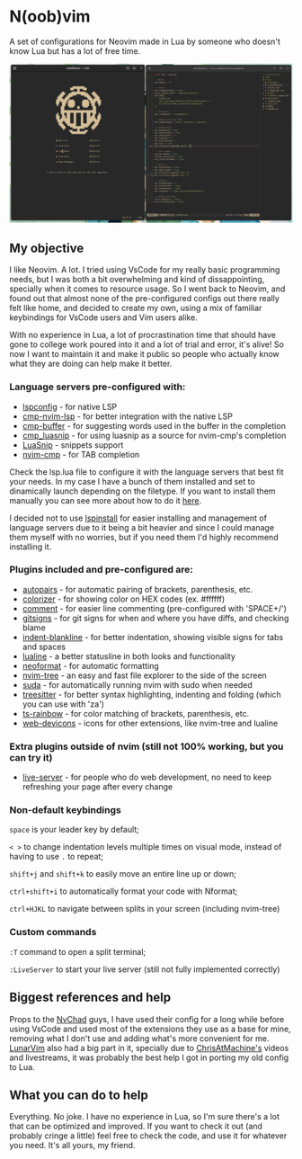 # N(oob)vim
A set of configurations for Neovim made in Lua by someone who doesn't know Lua but has a lot of free time.

![How it looks](screenshots/example.png)

## My objective
I like Neovim. A lot. I tried using VsCode for my really basic programming needs, but I was both a bit overwhelming and kind of dissappointing, specially when it comes to resource usage. So I went back to Neovim, and found out that almost none of the pre-configured configs out there really felt like home, and decided to create my own, using a mix of familiar keybindings for VsCode users and Vim users alike.

With no experience in Lua, a lot of procrastination time that should have gone to college work poured into it and a lot of trial and error, it's alive! So now I want to maintain it and make it public so people who actually know what they are doing can help make it better.

### Language servers pre-configured with:
  - [lspconfig](https://github.com/neovim/nvim-lspconfig) - for native LSP
  - [cmp-nvim-lsp](https://github.com/hrsh7th/cmp-nvim-lsp) - for better integration with the native LSP
  - [cmp-buffer](https://github.com/hrsh7th/cmp-buffer) - for suggesting words used in the buffer in the completion
  - [cmp_luasnip](https://github.com/saadparwaiz1/cmp_luasnip) - for using luasnip as a source for nvim-cmp's completion
  - [LuaSnip](https://github.com/L3MON4D3/LuaSnip) - snippets support
  - [nvim-cmp](https://github.com/hrsh7th/nvim-cmp) - for TAB completion

Check the lsp.lua file to configure it with the language servers that best fit your needs. In my case I have a bunch of them installed and set to dinamically launch depending on the filetype. If you want to install them manually you can see more about how to do it [here](https://github.com/neovim/nvim-lspconfig/blob/master/CONFIG.md).

I decided not to use [lspinstall](https://github.com/kabouzeid/nvim-lspinstall) for easier installing and management of language servers due to it being a bit heavier and since I could manage them myself with no worries, but if you need them I'd highly recommend installing it.

### Plugins included and pre-configured are:
  - [autopairs](https://github.com/windwp/nvim-autopairs) - for automatic pairing of brackets, parenthesis, etc.
  - [colorizer](https://github.com/norcalli/nvim-colorizer.lua) - for showing color on HEX codes (ex. #ffffff)
  - [comment](https://github.com/terrortylor/nvim-comment) - for easier line commenting (pre-configured with 'SPACE+/')
  - [gitsigns](https://github.com/lewis6991/gitsigns.nvim) - for git signs for when and where you have diffs, and checking blame
  - [indent-blankline](https://github.com/lukas-reineke/indent-blankline.nvim) - for better indentation, showing visible signs for tabs and spaces
  - [lualine](https://github.com/hoob3rt/lualine.nvim) - a better statusline in both looks and functionality
  - [neoformat](https://github.com/sbdchd/neoformat) - for automatic formatting
  - [nvim-tree](https://github.com/kyazdani42/nvim-tree.lua) - an easy and fast file explorer to the side of the screen
  - [suda](https://github.com/lambdalisue/suda.vim) - for automatically running nvim with sudo when needed
  - [treesitter](https://github.com/nvim-treesitter/nvim-treesitter) - for better syntax highlighting, indenting and folding (which you can use with 'za')
  - [ts-rainbow](https://github.com/p00f/nvim-ts-rainbow) - for color matching of brackets, parenthesis, etc.
  - [web-devicons](https://github.com/kyazdani42/nvim-web-devicons) - icons for other extensions, like nvim-tree and lualine 

### Extra plugins outside of nvim (still not 100% working, but you can try it)
  - [live-server](https://www.npmjs.com/package/live-server) - for people who do web development, no need to keep refreshing your page after every change

### Non-default keybindings
`space` is your leader key by default;

`< >` to change indentation levels multiple times on visual mode, instead of having to use `.` to repeat;

`shift+j` and `shift+k` to easily move an entire line up or down;

`ctrl+shift+i` to automatically format your code with Nformat;

`ctrl+HJKL` to navigate between splits in your screen (including nvim-tree)

### Custom commands
`:T` command to open a split terminal;

`:LiveServer` to start your live server (still not fully implemented correctly)

## Biggest references and help
Props to the [NvChad](https://github.com/NvChad/NvChad/) guys, I have used their config for a long while before using VsCode and used most of the extensions they use as a base for mine, removing what I don't use and adding what's more convenient for me. [LunarVim](https://github.com/LunarVim/LunarVim) also had a big part in it, specially due to [ChrisAtMachine's](https://www.youtube.com/channel/UCS97tchJDq17Qms3cux8wcA) videos and livestreams, it was probably the best help I got in porting my old config to Lua.

## What you can do to help
Everything. No joke. I have no experience in Lua, so I'm sure there's a lot that can be optimized and improved. If you want to check it out (and probably cringe a little) feel free to check the code, and use it for whatever you need. It's  all yours, my friend.
